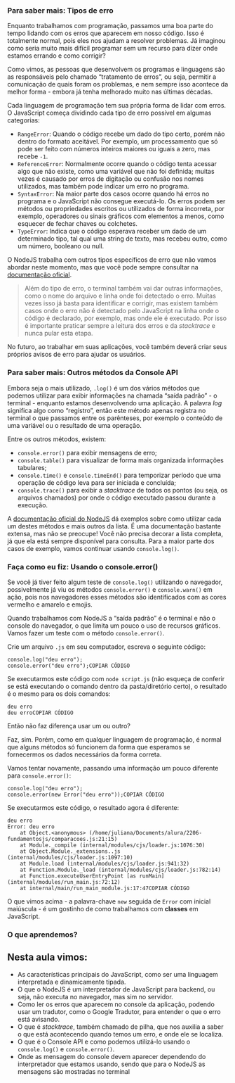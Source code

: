 ### **Para saber mais: Tipos de erro**



Enquanto trabalhamos com programação, passamos uma boa parte do tempo lidando com os erros que aparecem em nosso código. Isso é totalmente normal, pois eles nos ajudam a resolver problemas. Já imaginou como seria muito mais difícil programar sem um recurso para dizer onde estamos errando e como corrigir?

Como vimos, as pessoas que desenvolvem os programas e linguagens são as responsáveis pelo chamado “tratamento de erros”, ou seja, permitir a comunicação de quais foram os problemas, e nem sempre isso acontece da melhor forma - embora já tenha melhorado muito nas últimas décadas.

Cada linguagem de programação tem sua própria forma de lidar com erros. O JavaScript começa dividindo cada tipo de erro possível em algumas categorias:

- `RangeError`: Quando o código recebe um dado do tipo certo, porém não dentro do formato aceitável. Por exemplo, um processamento que só pode ser feito com números inteiros maiores ou iguais a zero, mas recebe `-1`.
- `ReferenceError`: Normalmente ocorre quando o código tenta acessar algo que não existe, como uma variável que não foi definida; muitas vezes é causado por erros de digitação ou confusão nos nomes utilizados, mas também pode indicar um erro no programa.
- `SyntaxError`: Na maior parte dos casos ocorre quando há erros no programa e o JavaScript não consegue executá-lo. Os erros podem ser métodos ou propriedades escritos ou utilizados de forma incorreta, por exemplo, operadores ou sinais gráficos com elementos a menos, como esquecer de fechar chaves ou colchetes.
- `TypeError`: Indica que o código esperava receber um dado de um determinado tipo, tal qual uma string de texto, mas recebeu outro, como um número, booleano ou null.

O NodeJS trabalha com outros tipos específicos de erro que não vamos abordar neste momento, mas que você pode sempre consultar na [documentação oficial](https://nodejs.org/api/errors.html#errors_errors).

> Além do tipo de erro, o terminal também vai dar outras informações, como o nome do arquivo e linha onde foi detectado o erro. Muitas vezes isso já basta para identificar e corrigir, mas existem também casos onde o erro não é detectado pelo JavaScript na linha onde o código é declarado, por exemplo, mas onde ele é executado. Por isso é importante praticar sempre a leitura dos erros e da *stacktrace* e nunca pular esta etapa.

No futuro, ao trabalhar em suas aplicações, você também deverá criar seus próprios avisos de erro para ajudar os usuários.

### **Para saber mais: Outros métodos da Console API**

Embora seja o mais utilizado, `.log()` é um dos vários métodos que podemos utilizar para exibir informações na chamada “saída padrão” - o terminal - enquanto estamos desenvolvendo uma aplicação. A palavra *log* significa algo como “registro”, então este método apenas registra no terminal o que passamos entre os parênteses, por exemplo o conteúdo de uma variável ou o resultado de uma operação.

Entre os outros métodos, existem:

- `console.error()` para exibir mensagens de erro;
- `console.table()` para visualizar de forma mais organizada informações tabulares;
- `console.time()` e `console.timeEnd()` para temporizar período que uma operação de código leva para ser iniciada e concluída;
- `console.trace()` para exibir a *stacktrace* de todos os pontos (ou seja, os arquivos chamados) por onde o código executado passou durante a execução.

A [documentação oficial do NodeJS](https://nodejs.org/api/console.html) dá exemplos sobre como utilizar cada um destes métodos e mais outros da lista. É uma documentação bastante extensa, mas não se preocupe! Você não precisa decorar a lista completa, já que ela está sempre disponível para consulta. Para a maior parte dos casos de exemplo, vamos continuar usando `console.log()`.

### **Faça como eu fiz: Usando o console.error()**

Se você já tiver feito algum teste de `console.log()` utilizando o navegador, possivelmente já viu os métodos `console.error()` e `console.warn()` em ação, pois nos navegadores esses métodos são identificados com as cores vermelho e amarelo e emojis.

Quando trabalhamos com NodeJS a “saída padrão” é o terminal e não o console do navegador, o que limita um pouco o uso de recursos gráficos. Vamos fazer um teste com o método `console.error()`.

Crie um arquivo `.js` em seu computador, escreva o seguinte código:

```
console.log("deu erro");
console.error("deu erro");COPIAR CÓDIGO
```

Se executarmos este código com `node script.js` (não esqueça de conferir se está executando o comando dentro da pasta/diretório certo), o resultado é o mesmo para os dois comandos:

```
deu erro
deu erroCOPIAR CÓDIGO
```

Então não faz diferença usar um ou outro?

Faz, sim. Porém, como em qualquer linguagem de programação, é normal que alguns métodos só funcionem da forma que esperamos se fornecermos os dados necessários da forma correta.

Vamos tentar novamente, passando uma informação um pouco diferente para `console.error()`:

```
console.log("deu erro");
console.error(new Error("deu erro"));COPIAR CÓDIGO
```

Se executarmos este código, o resultado agora é diferente:

```
deu erro
Error: deu erro
    at Object.<anonymous> (/home/juliana/Documents/alura/2206-fundamentosjs/comparacoes.js:21:15)
    at Module._compile (internal/modules/cjs/loader.js:1076:30)
    at Object.Module._extensions..js (internal/modules/cjs/loader.js:1097:10)
    at Module.load (internal/modules/cjs/loader.js:941:32)
    at Function.Module._load (internal/modules/cjs/loader.js:782:14)
    at Function.executeUserEntryPoint [as runMain] (internal/modules/run_main.js:72:12)
    at internal/main/run_main_module.js:17:47COPIAR CÓDIGO
```

O que vimos acima - a palavra-chave `new` seguida de `Error` com inicial maiúscula - é um gostinho de como trabalhamos com **classes** em JavaScript.

### **O que aprendemos?**

## Nesta aula vimos:

- As características principais do JavaScript, como ser uma linguagem interpretada e dinamicamente tipada.
- O que o NodeJS é um interpretador de JavaScript para backend, ou seja, não executa no navegador, mas sim no servidor.
- Como ler os erros que aparecem no console da aplicação, podendo usar um tradutor, como o Google Tradutor, para entender o que o erro está avisando.
- O que é *stacktrace*, também chamado de pilha, que nos auxilia a saber o que está acontecendo quando temos um erro, e onde ele se localiza.
- O que é o Console API e como podemos utilizá-lo usando o `console.log()` e `console.error()`.
- Onde as mensagem do console devem aparecer dependendo do interpretador que estamos usando, sendo que para o NodeJS as mensagens são mostradas no terminal